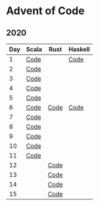 # Advent of Code

## 2020

| Day | Scala                                            | Rust                                   | Haskell                          |
| --- | ------------------------------------------------ | -------------------------------------- | -------------------------------- |
|   1 | [Code](2020/scala/src/main/scala/Advent01.scala) |                                        | [Code](2020/haskell/Advent01.hs) |
|   2 | [Code](2020/scala/src/main/scala/Advent02.scala) |                                        |                                  |
|   3 | [Code](2020/scala/src/main/scala/Advent03.scala) |                                        |                                  |
|   4 | [Code](2020/scala/src/main/scala/Advent04.scala) |                                        |                                  |
|   5 | [Code](2020/scala/src/main/scala/Advent05.scala) |                                        |                                  |  
|   6 | [Code](2020/scala/src/main/scala/Advent06.scala) | [Code](2020/rust/src/bin/advent_06.rs) | [Code](2020/haskell/Advent06.hs) |
|   7 | [Code](2020/scala/src/main/scala/Advent07.scala) |                                        |                                  |
|   8 | [Code](2020/scala/src/main/scala/Advent08.scala) |                                        |                                  |
|   9 | [Code](2020/scala/src/main/scala/Advent09.scala) |                                        |                                  |
|  10 | [Code](2020/scala/src/main/scala/Advent10.scala) |                                        |                                  |
|  11 | [Code](2020/scala/src/main/scala/Advent11.scala) |                                        |                                  |
|  12 |                                                  | [Code](2020/rust/src/bin/advent_12.rs) |                                  |
|  13 |                                                  | [Code](2020/rust/src/bin/advent_13.rs) |                                  |
|  14 |                                                  | [Code](2020/rust/src/bin/advent_14.rs) |                                  |
|  15 |                                                  | [Code](2020/rust/src/bin/advent_15.rs) |                                  |

